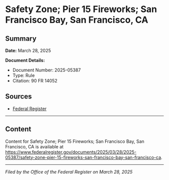 # Safety Zone; Pier 15 Fireworks; San Francisco Bay, San Francisco, CA

## Summary

**Date:** March 28, 2025

**Document Details:**
- Document Number: 2025-05387
- Type: Rule
- Citation: 90 FR 14052

## Sources
- [Federal Register](https://www.federalregister.gov/documents/2025/03/28/2025-05387/safety-zone-pier-15-fireworks-san-francisco-bay-san-francisco-ca)

---

## Content

Content for Safety Zone; Pier 15 Fireworks; San Francisco Bay, San Francisco, CA is available at https://www.federalregister.gov/documents/2025/03/28/2025-05387/safety-zone-pier-15-fireworks-san-francisco-bay-san-francisco-ca.

---

*Filed by the Office of the Federal Register on March 28, 2025*
